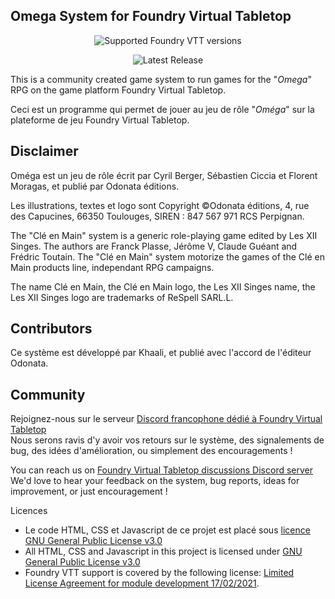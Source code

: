 <h2>Omega System for Foundry Virtual Tabletop</h2>


<div align="center">

![Supported Foundry VTT versions](https://img.shields.io/endpoint?url=https%3A%2F%2Ffoundryshields.com%2Fversion%3Fstyle%3Dflat%26url%3Dhttps%3A%2F%2Fraw.githubusercontent.com%2FKhaali-dev%2Fomega%2Fmaster%2Fsystem.json)

![Latest Release](https://img.shields.io/github/v/release/Khaali-dev/omega?label=Latest%20release)

</div>

<p>This is a community created game system to run games for the "<em>Omega</em>" RPG on the game platform Foundry Virtual Tabletop.</p>

<p>Ceci est un programme qui permet de jouer au jeu de rôle "<em>Oméga</em>" sur la plateforme de jeu Foundry Virtual Tabletop.</p>

<h2>Disclaimer</h2>
<p>Oméga est un jeu de rôle écrit par Cyril Berger, Sébastien Ciccia et Florent Moragas, et publié par Odonata éditions.</p>

<p>Les illustrations, textes et logo sont Copyright ©Odonata éditions, 4, rue des Capucines, 66350 Toulouges, SIREN : 847 567 971 RCS Perpignan.</p>


<p>The "Clé en Main" system is a generic role-playing game edited by Les XII Singes. The authors are Franck Plasse, Jérôme V, Claude Guéant and Frédric Toutain. The "Clé en Main" system motorize the games of the Clé en Main products line, independant RPG campaigns.</p>

<p>The name Clé en Main, the Clé en Main logo, the Les XII Singes name, the Les XII Singes logo are trademarks of ReSpell SARL.L.</p>

<h2>Contributors</h2>

<p>Ce système est développé par Khaali, et publié avec l'accord de l'éditeur Odonata.</p>

<h2>Community</h2>

<p>Rejoignez-nous sur le serveur <a href="https://discord.com/invite/pPSDNJk">Discord francophone dédié à Foundry Virtual Tabletop</a><br />
Nous serons ravis d'y avoir vos retours sur le système, des signalements de bug, des idées d'amélioration, ou simplement des encouragements !</p>

<p>You can reach us on <a href="https://discord.com/invite/5Fj2E42X">Foundry Virtual Tabletop discussions Discord server</a><br />
We'd love to hear your feedback on the system, bug reports, ideas for improvement, or just encouragement !</p>


</h2>Licences</h2>
<p><ul>
<li>Le code HTML, CSS et Javascript de ce projet est placé sous <a href="https://choosealicense.com/licenses/gpl-3.0/">licence GNU General Public License v3.0</a></li>

<li>All HTML, CSS and Javascript in this project is licensed under <a href="https://choosealicense.com/licenses/gpl-3.0/">GNU General Public License v3.0</a></li>

<li>Foundry VTT support is covered by the following license: <a href="https://foundryvtt.com/article/license/">Limited License Agreement for module development 17/02/2021</a>.</li>
</ul></p>